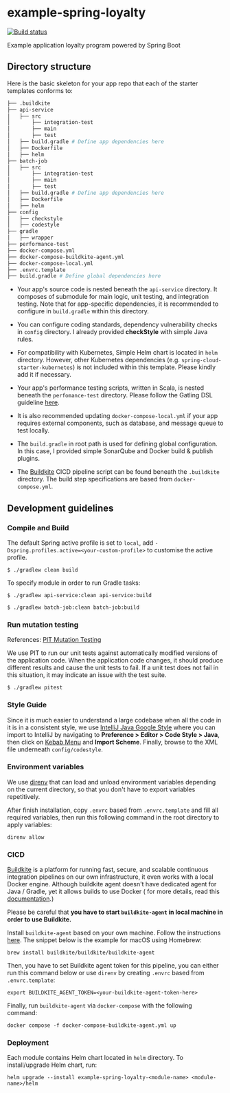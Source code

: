 # example-spring-loyalty

[![Build status](https://badge.buildkite.com/889411af93ce4fb117084d8cd0a0c6dd38603bc151279d5b1a.svg)](https://buildkite.com/raksit31667/example-spring-loyalty)

Example application loyalty program powered by Spring Boot

## Directory structure

Here is the basic skeleton for your app repo that each of the starter templates conforms to:

```bash
├── .buildkite
├── api-service
│   ├── src
│       ├── integration-test
│       ├── main
│       ├── test
│   ├── build.gradle # Define app dependencies here
│   ├── Dockerfile
│   ├── helm
├── batch-job
│   ├── src
│       ├── integration-test
│       ├── main
│       ├── test
│   ├── build.gradle # Define app dependencies here
│   ├── Dockerfile
│   ├── helm
├── config
│   ├── checkstyle
│   ├── codestyle
├── gradle
│   ├── wrapper
├── performance-test
├── docker-compose.yml
├── docker-compose-buildkite-agent.yml
├── docker-compose-local.yml
├── .envrc.template
├── build.gradle # Define global dependencies here
```

- Your app's source code is nested beneath the `api-service` directory. It composes of submodule for
  main logic, unit testing, and integration testing. Note that for app-specific dependencies, it is
  recommended to configure in `build.gradle` within this directory.

- You can configure coding standards, dependency vulnerability checks in `config` directory. I
  already provided **checkStyle** with simple Java rules.

- For compatibility with Kubernetes, Simple Helm chart is located in `helm` directory. However,
  other Kubernetes dependencies (e.g. `spring-cloud-starter-kubernetes`) is not included within this
  template. Please kindly add it if necessary.

- Your app's performance testing scripts, written in Scala, is nested beneath the `perfomance-test`
  directory. Please follow the Gatling DSL guideline [here](https://gatling.io/docs/current/).

- It is also recommended updating `docker-compose-local.yml` if your app requires external
  components, such as database, and message queue to test locally.

- The `build.gradle` in root path is used for defining global configuration. In this case, I
  provided simple SonarQube and Docker build & publish plugins.

- The [Buildkite](https://buildkite.com/) CICD pipeline script can be found beneath the `.buildkite`
  directory. The build step specifications are based from `docker-compose.yml`.

## Development guidelines

### Compile and Build

The default Spring active profile is set to `local`,
add `-Dspring.profiles.active=<your-custom-profile>`
to customise the active profile.

```
$ ./gradlew clean build
```

To specify module in order to run Gradle tasks:

```
$ ./gradlew api-service:clean api-service:build

$ ./gradlew batch-job:clean batch-job:build
```

### Run mutation testing

References: [PIT Mutation Testing](https://pitest.org/)

We use PIT to run our unit tests against automatically modified versions of the application code.
When the application code changes, it should produce different results and cause the unit tests to
fail. If a unit test does not fail in this situation, it may indicate an issue with the test suite.

```
$ ./gradlew pitest
```

### Style Guide

Since it is much easier to understand a large codebase when all the code in it is in a consistent
style, we use [IntelliJ Java Google Style](https://google.github.io/styleguide/) where you can
import to IntelliJ by navigating to **Preference > Editor > Code Style > Java**, then click
on [Kebab Menu](https://thenounproject.com/term/kebab-menu/198755/) and **Import Scheme**. Finally,
browse to the XML file underneath `config/codestyle`.

### Environment variables

We use [direnv](https://direnv.net/) that can load and unload environment variables depending on the
current directory, so that you don't have to export variables repetitively.

After finish installation, copy `.envrc` based from `.envrc.template` and fill all required
variables, then run this following command in the root directory to apply variables:

```
direnv allow
```

### CICD

[Buildkite](https://buildkite.com/) is a platform for running fast, secure, and scalable continuous
integration pipelines on our own infrastructure, it even works with a local Docker engine. Although
buildkite agent doesn't have dedicated agent for Java / Gradle, yet it allows builds to use Docker (
for more details, read
this [documentation](https://buildkite.com/docs/agent/v3/docker#allowing-builds-to-use-docker).)

Please be careful that **you have to start `buildkite-agent` in local machine in order to use
Buildkite.**

Install `buildkite-agent` based on your own machine. Follow the
instructions [here](https://buildkite.com/docs/agent/v3/installation). The snippet below is the
example for macOS using Homebrew:

```
brew install buildkite/buildkite/buildkite-agent
```

Then, you have to set Buildkite agent token for this pipeline, you can either run this command below
or use `direnv` by creating `.envrc` based from `.envrc.template`:

```
export BUILDKITE_AGENT_TOKEN=<your-buildkite-agent-token-here>
```

Finally, run `buildkite-agent` via `docker-compose` with the following command:

```
docker compose -f docker-compose-buildkite-agent.yml up
```

### Deployment

Each module contains Helm chart located in `helm` directory. To install/upgrade Helm chart, run:

```
helm upgrade --install example-spring-loyalty-<module-name> <module-name>/helm
```